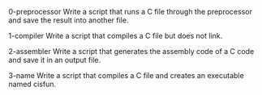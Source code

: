0-preprocessor
Write a script that runs a C file through the preprocessor and save the result into another file.

1-compiler
Write a script that compiles a C file but does not link.

2-assembler
Write a script that generates the assembly code of a C code and save it in an output file.

3-name
Write a script that compiles a C file and creates an executable named cisfun.
